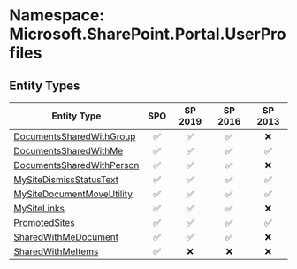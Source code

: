 # Namespace: Microsoft.SharePoint.Portal.UserProfiles

## Entity Types

Entity Type | SPO | SP 2019 | SP 2016 | SP 2013
----------|:---:|:-------:|:-------:|:-------:
[DocumentsSharedWithGroup](./EntityTypes/DocumentsSharedWithGroup.md) | ✅ | ✅ | ✅ | ❌
[DocumentsSharedWithMe](./EntityTypes/DocumentsSharedWithMe.md) | ✅ | ✅ | ✅ | ✅
[DocumentsSharedWithPerson](./EntityTypes/DocumentsSharedWithPerson.md) | ✅ | ✅ | ✅ | ❌
[MySiteDismissStatusText](./EntityTypes/MySiteDismissStatusText.md) | ✅ | ✅ | ✅ | ✅
[MySiteDocumentMoveUtility](./EntityTypes/MySiteDocumentMoveUtility.md) | ✅ | ✅ | ✅ | ✅
[MySiteLinks](./EntityTypes/MySiteLinks.md) | ✅ | ✅ | ✅ | ❌
[PromotedSites](./EntityTypes/PromotedSites.md) | ✅ | ✅ | ✅ | ✅
[SharedWithMeDocument](./EntityTypes/SharedWithMeDocument.md) | ✅ | ✅ | ✅ | ❌
[SharedWithMeItems](./EntityTypes/SharedWithMeItems.md) | ✅ | ❌ | ❌ | ❌